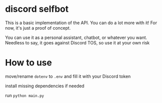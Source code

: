 # discord selfbot

This is a basic implementation of the API. You can do a lot more with it! For now, it's just a proof of concept.

You can use it as a personal assistant, chatbot, or whatever you want. Needless to say, it goes against Discord TOS, so use it at your own risk

# How to use

move/rename `dotenv` to `.env` and fill it with your Discord token

install missing dependencies if needed

run `python main.py`
